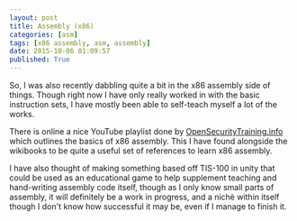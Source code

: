 ```yaml
---
layout: post
title: Assembly (x86)
categories: [asm]
tags: [x86 assembly, asm, assembly]
date: 2015-10-06 01:09:57
published: True
---
```


So, I was also recently dabbling quite a bit in the x86 assembly side of things. Though right now I have only really worked in with the basic instruction sets, I have mostly been able to self-teach myself a lot of the works.

There is online a nice YouTube playlist done by [OpenSecurityTraining.info](http://www.opensecuritytraining.info/IntroX86.html) which outlines the basics of x86 assembly. This I have found alongside the wikibooks to be quite a useful set of references to learn x86 assembly.

I have also thought of making something based off TIS-100 in unity that could be used as an educational game to help supplement teaching and hand-writing assembly code itself, though as I only know small parts of assembly, it will definitely be a work in progress, and a nichè within itself though I don't know how successful it may be, even if I manage to finish it.

